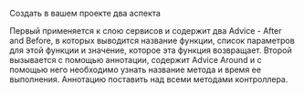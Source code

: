 Создать в вашем проекте два аспекта

Первый применяется к слою сервисов и содержит два Advice - After and Before,
 в которых выводится название функции, список параметров для этой функции и значение, 
 которое эта функция возвращает.
Второй вызывается с помощью аннотации, содержит Advice Around 
и с помощью него необходимо узнать название метода и время ее выполнения.
 Аннотацию поставить над всеми методами контроллера.